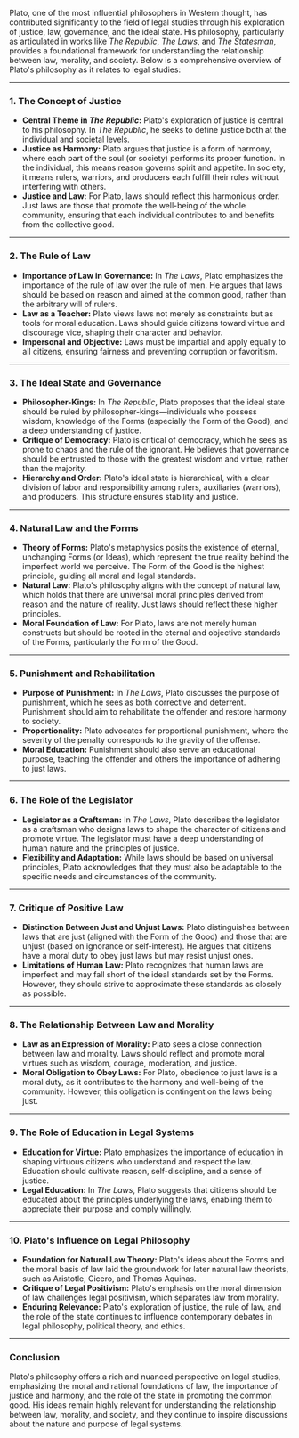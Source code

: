 Plato, one of the most influential philosophers in Western thought, has contributed significantly to the field of legal studies through his exploration of justice, law, governance, and the ideal state. His philosophy, particularly as articulated in works like *The Republic*, *The Laws*, and *The Statesman*, provides a foundational framework for understanding the relationship between law, morality, and society. Below is a comprehensive overview of Plato's philosophy as it relates to legal studies:

---

### 1. **The Concept of Justice**
   - **Central Theme in *The Republic*:** Plato's exploration of justice is central to his philosophy. In *The Republic*, he seeks to define justice both at the individual and societal levels.
   - **Justice as Harmony:** Plato argues that justice is a form of harmony, where each part of the soul (or society) performs its proper function. In the individual, this means reason governs spirit and appetite. In society, it means rulers, warriors, and producers each fulfill their roles without interfering with others.
   - **Justice and Law:** For Plato, laws should reflect this harmonious order. Just laws are those that promote the well-being of the whole community, ensuring that each individual contributes to and benefits from the collective good.

---

### 2. **The Rule of Law**
   - **Importance of Law in Governance:** In *The Laws*, Plato emphasizes the importance of the rule of law over the rule of men. He argues that laws should be based on reason and aimed at the common good, rather than the arbitrary will of rulers.
   - **Law as a Teacher:** Plato views laws not merely as constraints but as tools for moral education. Laws should guide citizens toward virtue and discourage vice, shaping their character and behavior.
   - **Impersonal and Objective:** Laws must be impartial and apply equally to all citizens, ensuring fairness and preventing corruption or favoritism.

---

### 3. **The Ideal State and Governance**
   - **Philosopher-Kings:** In *The Republic*, Plato proposes that the ideal state should be ruled by philosopher-kings—individuals who possess wisdom, knowledge of the Forms (especially the Form of the Good), and a deep understanding of justice.
   - **Critique of Democracy:** Plato is critical of democracy, which he sees as prone to chaos and the rule of the ignorant. He believes that governance should be entrusted to those with the greatest wisdom and virtue, rather than the majority.
   - **Hierarchy and Order:** Plato's ideal state is hierarchical, with a clear division of labor and responsibility among rulers, auxiliaries (warriors), and producers. This structure ensures stability and justice.

---

### 4. **Natural Law and the Forms**
   - **Theory of Forms:** Plato's metaphysics posits the existence of eternal, unchanging Forms (or Ideas), which represent the true reality behind the imperfect world we perceive. The Form of the Good is the highest principle, guiding all moral and legal standards.
   - **Natural Law:** Plato's philosophy aligns with the concept of natural law, which holds that there are universal moral principles derived from reason and the nature of reality. Just laws should reflect these higher principles.
   - **Moral Foundation of Law:** For Plato, laws are not merely human constructs but should be rooted in the eternal and objective standards of the Forms, particularly the Form of the Good.

---

### 5. **Punishment and Rehabilitation**
   - **Purpose of Punishment:** In *The Laws*, Plato discusses the purpose of punishment, which he sees as both corrective and deterrent. Punishment should aim to rehabilitate the offender and restore harmony to society.
   - **Proportionality:** Plato advocates for proportional punishment, where the severity of the penalty corresponds to the gravity of the offense.
   - **Moral Education:** Punishment should also serve an educational purpose, teaching the offender and others the importance of adhering to just laws.

---

### 6. **The Role of the Legislator**
   - **Legislator as a Craftsman:** In *The Laws*, Plato describes the legislator as a craftsman who designs laws to shape the character of citizens and promote virtue. The legislator must have a deep understanding of human nature and the principles of justice.
   - **Flexibility and Adaptation:** While laws should be based on universal principles, Plato acknowledges that they must also be adaptable to the specific needs and circumstances of the community.

---

### 7. **Critique of Positive Law**
   - **Distinction Between Just and Unjust Laws:** Plato distinguishes between laws that are just (aligned with the Form of the Good) and those that are unjust (based on ignorance or self-interest). He argues that citizens have a moral duty to obey just laws but may resist unjust ones.
   - **Limitations of Human Law:** Plato recognizes that human laws are imperfect and may fall short of the ideal standards set by the Forms. However, they should strive to approximate these standards as closely as possible.

---

### 8. **The Relationship Between Law and Morality**
   - **Law as an Expression of Morality:** Plato sees a close connection between law and morality. Laws should reflect and promote moral virtues such as wisdom, courage, moderation, and justice.
   - **Moral Obligation to Obey Laws:** For Plato, obedience to just laws is a moral duty, as it contributes to the harmony and well-being of the community. However, this obligation is contingent on the laws being just.

---

### 9. **The Role of Education in Legal Systems**
   - **Education for Virtue:** Plato emphasizes the importance of education in shaping virtuous citizens who understand and respect the law. Education should cultivate reason, self-discipline, and a sense of justice.
   - **Legal Education:** In *The Laws*, Plato suggests that citizens should be educated about the principles underlying the laws, enabling them to appreciate their purpose and comply willingly.

---

### 10. **Plato's Influence on Legal Philosophy**
   - **Foundation for Natural Law Theory:** Plato's ideas about the Forms and the moral basis of law laid the groundwork for later natural law theorists, such as Aristotle, Cicero, and Thomas Aquinas.
   - **Critique of Legal Positivism:** Plato's emphasis on the moral dimension of law challenges legal positivism, which separates law from morality.
   - **Enduring Relevance:** Plato's exploration of justice, the rule of law, and the role of the state continues to influence contemporary debates in legal philosophy, political theory, and ethics.

---

### Conclusion
Plato's philosophy offers a rich and nuanced perspective on legal studies, emphasizing the moral and rational foundations of law, the importance of justice and harmony, and the role of the state in promoting the common good. His ideas remain highly relevant for understanding the relationship between law, morality, and society, and they continue to inspire discussions about the nature and purpose of legal systems.